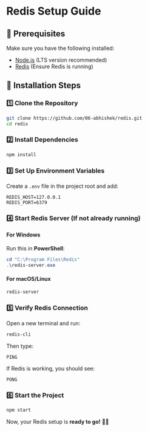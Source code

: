 # Redis Setup Guide

## 📌 Prerequisites
Make sure you have the following installed:  
- [Node.js](https://nodejs.org/) (LTS version recommended)  
- [Redis](https://redis.io/download) (Ensure Redis is running)  

## 🚀 Installation Steps

### 1️⃣ Clone the Repository  
```bash
git clone https://github.com/06-abhishek/redis.git
cd redis
```

### 2️⃣ Install Dependencies  
```bash
npm install
```

### 3️⃣ Set Up Environment Variables  
Create a `.env` file in the project root and add:  
```plaintext
REDIS_HOST=127.0.0.1
REDIS_PORT=6379
```

### 4️⃣ Start Redis Server (If not already running)  
#### **For Windows**  
Run this in **PowerShell**:  
```powershell
cd "C:\Program Files\Redis"
.\redis-server.exe
```
#### **For macOS/Linux**  
```bash
redis-server
```

### 5️⃣ Verify Redis Connection  
Open a new terminal and run:  
```bash
redis-cli
```
Then type:  
```redis
PING
```
If Redis is working, you should see:  
```plaintext
PONG
```

### 6️⃣ Start the Project  
```bash
npm start
```

Now, your Redis setup is **ready to go!** 🎉🚀
